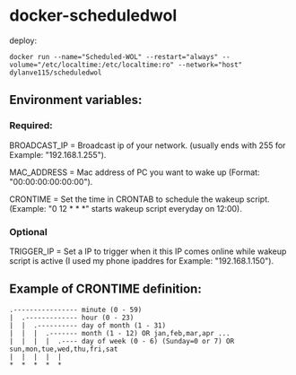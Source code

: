 # docker-scheduledwol
deploy:
```
docker run --name="Scheduled-WOL" --restart="always" --volume="/etc/localtime:/etc/localtime:ro" --network="host"  dylanve115/scheduledwol
```
## Environment variables:
### Required:
BROADCAST_IP = Broadcast ip of your network. (usually ends with 255 for Example: "192.168.1.255").

MAC_ADDRESS = Mac address of PC you want to wake up (Format: "00:00:00:00:00:00").

CRONTIME = Set the time in CRONTAB to schedule the wakeup script. (Example: "0 12 * * *" starts wakeup script everyday on 12:00).

### Optional
TRIGGER_IP = Set a IP to trigger when it this IP comes online while wakeup script is active (I used my phone ipaddres for Example: "192.168.1.150").

## Example of CRONTIME definition:
```
.---------------- minute (0 - 59)
|  .------------- hour (0 - 23)
|  |  .---------- day of month (1 - 31)
|  |  |  .------- month (1 - 12) OR jan,feb,mar,apr ...
|  |  |  |  .---- day of week (0 - 6) (Sunday=0 or 7) OR sun,mon,tue,wed,thu,fri,sat
|  |  |  |  |
*  *  *  *  *
```
